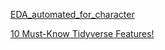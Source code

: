 [EDA_automated_for_character](https://github.com/ronycoelho/learning/blob/main/utilities/EDA_automated_for_character)

[10 Must-Know Tidyverse Features!](https://www.business-science.io/code-tools/2020/10/15/must-know-tidyverse-features.html)
